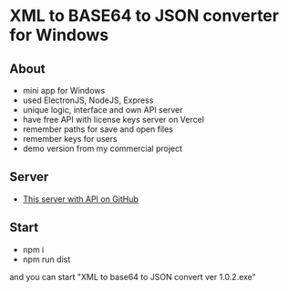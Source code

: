 # XML to BASE64 to JSON converter for Windows

## About

- mini app for Windows
- used ElectronJS, NodeJS, Express
- unique logic, interface and own API server
- have free API with license keys server on Vercel
- remember paths for save and open files
- remember keys for users
- demo version from my commercial project

## Server

- [This server with API on GitHub](https://github.com/aemorozov/demo-server-for-the-xml-to-json-convert)

## Start

- npm i
- npm run dist

and you can start "XML to base64 to JSON convert ver 1.0.2.exe"
